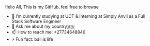 Hello All, This is my GitHub, feel free to browse
- 🔭 I’m currently studying at UCT & Interning at Simply Anvil as a Full Stack Software Engineer
- 💬 Ask me about my country🇲🇼
- 📫 How to reach me: +27734648846
- ⚡ Fun fact: ball is life
